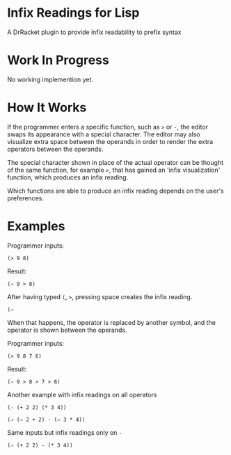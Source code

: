 # Infix Readings for Lisp
A DrRacket plugin to provide infix readability to prefix syntax

# Work In Progress

No working implemention yet.

# How It Works

If the programmer enters a specific function, such as `>` or `-`, the editor swaps its appearance with a special character. The editor may also visualize extra space between the operands in order to render the extra operators between the operands.

The special character shown in place of the actual operator can be thought of the same function, for example `>`, that has gained an 'infix visualization' function, which produces an infix reading.

Which functions are able to produce an infix reading depends on the user's preferences.

# Examples

Programmer inputs:

```racket
(> 9 8)
```

Result:

```racket
(⇨ 9 > 8)
````

After having typed `(`, `>`, pressing space creates the infix reading.
```racket
(⇨ 
```

When that happens, the operator is replaced by another symbol, and the operator is shown between the operands. 

Programmer inputs:

```racket
(> 9 8 7 6)
```

Result:

```racket
(⇨ 9 > 8 > 7 > 6)
````

Another example with infix readings on all operators

```racket
(- (+ 2 2) (* 3 4))
```

```racket
(⇨ (⇨ 2 + 2) - (⇨ 3 * 4))
```

Same inputs but infix readings only on `-`

```racket
(⇨ (+ 2 2) - (* 3 4))
```
